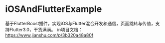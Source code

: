 # iOSAndFlutterExample
基于FlutterBoost插件，实现iOS与Flutter混合开发和通信，页面跳转与传值，支持Flutter3.0，干货满满。
\n项目文档：https://www.jianshu.com/p/3b320a48a80f
